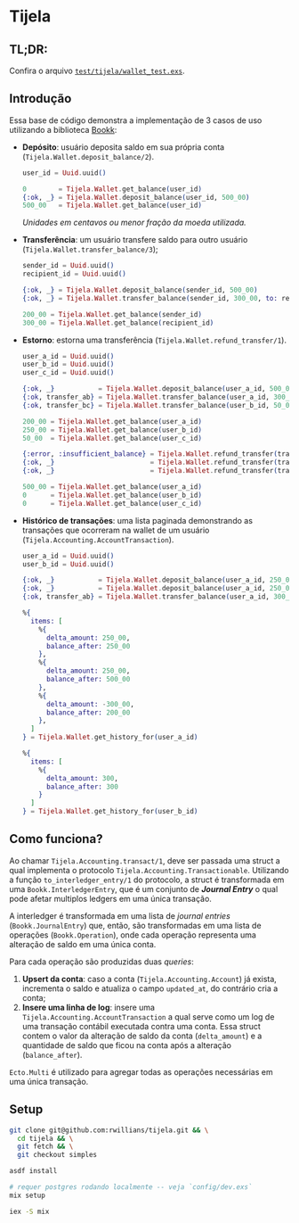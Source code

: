 # Tijela

## TL;DR:

Confira o arquivo [`test/tijela/wallet_test.exs`](https://github.com/rwillians/tijela/blob/simples/test/tijela/wallet_test.exs).


## Introdução

Essa base de código demonstra a implementação de 3 casos de uso utilizando a
biblioteca [Bookk](https://github.com/rwillians/bookk):
-   **Depósito**: usuário deposita saldo em sua própria conta (`Tijela.Wallet.deposit_balance/2`).

    ```elixir
    user_id = Uuid.uuid()

    0        = Tijela.Wallet.get_balance(user_id)
    {:ok, _} = Tijela.Wallet.deposit_balance(user_id, 500_00)
    500_00   = Tijela.Wallet.get_balance(user_id)
    ```

    _Unidades em centavos ou menor fração da moeda utilizada._

-   **Transferência**: um usuário transfere saldo para outro usuário (`Tijela.Wallet.transfer_balance/3`);

    ```elixir
    sender_id = Uuid.uuid()
    recipient_id = Uuid.uuid()

    {:ok, _} = Tijela.Wallet.deposit_balance(sender_id, 500_00)
    {:ok, _} = Tijela.Wallet.transfer_balance(sender_id, 300_00, to: recipient_id)

    200_00 = Tijela.Wallet.get_balance(sender_id)
    300_00 = Tijela.Wallet.get_balance(recipient_id)
    ```

-   **Estorno**: estorna uma transferência (`Tijela.Wallet.refund_transfer/1`).

    ```elixir
    user_a_id = Uuid.uuid()
    user_b_id = Uuid.uuid()
    user_c_id = Uuid.uuid()

    {:ok, _}           = Tijela.Wallet.deposit_balance(user_a_id, 500_00)
    {:ok, transfer_ab} = Tijela.Wallet.transfer_balance(user_a_id, 300_00, to: user_b_id)
    {:ok, transfer_bc} = Tijela.Wallet.transfer_balance(user_b_id, 50_00, to: user_c_id)

    200_00 = Tijela.Wallet.get_balance(user_a_id)
    250_00 = Tijela.Wallet.get_balance(user_b_id)
    50_00  = Tijela.Wallet.get_balance(user_c_id)

    {:error, :insufficient_balance} = Tijela.Wallet.refund_transfer(transfer_ab)
    {:ok, _}                        = Tijela.Wallet.refund_transfer(transfer_bc)
    {:ok, _}                        = Tijela.Wallet.refund_transfer(transfer_ab)

    500_00 = Tijela.Wallet.get_balance(user_a_id)
    0      = Tijela.Wallet.get_balance(user_b_id)
    0      = Tijela.Wallet.get_balance(user_c_id)
    ```

  - **Histórico de transações**: uma lista paginada demonstrando as transações
    que ocorreram na wallet de um usuário (`Tijela.Accounting.AccountTransaction`).

    ```elixir
    user_a_id = Uuid.uuid()
    user_b_id = Uuid.uuid()

    {:ok, _}           = Tijela.Wallet.deposit_balance(user_a_id, 250_00)
    {:ok, _}           = Tijela.Wallet.deposit_balance(user_a_id, 250_00)
    {:ok, transfer_ab} = Tijela.Wallet.transfer_balance(user_a_id, 300_00, to: user_b_id)

    %{
      items: [
        %{
          delta_amount: 250_00,
          balance_after: 250_00
        },
        %{
          delta_amount: 250_00,
          balance_after: 500_00
        },
        %{
          delta_amount: -300_00,
          balance_after: 200_00
        },
      ]
    } = Tijela.Wallet.get_history_for(user_a_id)

    %{
      items: [
        %{
          delta_amount: 300,
          balance_after: 300
        }
      ]
    } = Tijela.Wallet.get_history_for(user_b_id)
    ```


## Como funciona?

Ao chamar `Tijela.Accounting.transact/1`, deve ser passada uma struct a qual implementa o protocolo `Tijela.Accounting.Transactionable`. Utilizando a função `to_interledger_entry/1` do protocolo, a struct é transformada em uma `Bookk.InterledgerEntry`, que é um conjunto de _**Journal Entry**_ o qual pode afetar multiplos ledgers em uma única transação.

A interledger é transformada em uma lista de _journal entries_ (`Bookk.JournalEntry`) que, então, são transformadas em uma lista de operações (`Bookk.Operation`), onde cada operação representa uma alteração de saldo em uma única conta.

Para cada operação são produzidas duas _queries_:
1.  **Upsert da conta**: caso a conta (`Tijela.Accounting.Account`) já exista, incrementa o saldo e atualiza o campo `updated_at`, do contrário cria a conta;
2.  **Insere uma linha de log**: insere uma `Tijela.Accounting.AccountTransaction` a qual serve como um log de uma transação contábil executada contra uma conta. Essa struct contem o valor da alteração de saldo da conta (`delta_amount`) e a quantidade de saldo que ficou na conta após a alteração (`balance_after`).

`Ecto.Multi` é utilizado para agregar todas as operações necessárias em uma única transação.


## Setup

```sh
git clone git@github.com:rwillians/tijela.git && \
  cd tijela && \
  git fetch && \
  git checkout simples
```

```sh
asdf install
```

```sh
# requer postgres rodando localmente -- veja `config/dev.exs`
mix setup
```

```sh
iex -S mix
```
